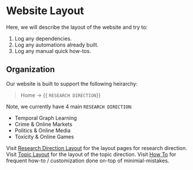 # Website Layout

Here, we will describe the layout of the website and try to:

1. Log any dependencies.
2. Log any automations already built.
3. Log any manual quick how-tos.

## Organization

Our website is built to support the following heirarchy:
> Home -> {{ `RESEARCH DIRECTION`}} 

Note, we currently have 4 main `RESEARCH DIRECTION`: 
- Temporal Graph Learning
- Crime & Online Markets
- Politics & Online Media
- Toxicity & Online Games


Visit [Research Direction Layout](./research_direction_layout.md) for the layout pages for research direction.
Visit [Topic Layout](./topic_layout.md) for the layout of the topic direction.
Visit [How To](./how_to.md) for frequent how-to / customization done on-top of minimial-mistakes.
